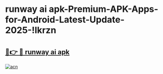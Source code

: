 # runway ai apk-Premium-APK-Apps-for-Android-Latest-Update-2025-!lkrzn

# <h2><a href="https://googleone.com">🔗👉 🔴 runway ai apk</a></h2>

[![acn](https://github.com/user-attachments/assets/0f9c940e-d8b0-45ae-aac7-cd30a18b3e1c)](https://googleone.com)

